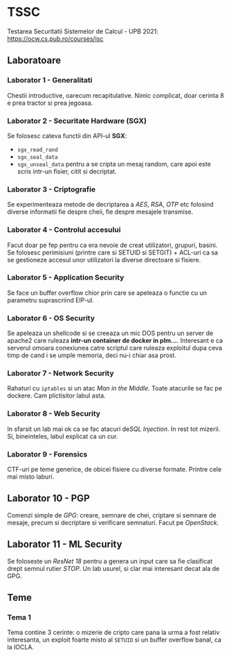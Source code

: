 # TSSC
Testarea Securitatii Sistemelor de Calcul - UPB 2021:
https://ocw.cs.pub.ro/courses/isc


## Laboratoare
### Laborator 1 - Generalitati
Chestii introductive, oarecum recapitulative. Nimic complicat, doar cerinta 8
e prea tractor si prea jegoasa.

### Laborator 2 - Securitate Hardware (SGX)
Se folosesc cateva functii din API-ul **SGX**:
- `sgx_read_rand`
- `sgx_seal_data`
- `sgx_unseal_data`
pentru a se cripta un mesaj random, care apoi este scris intr-un fisier, citit
si decriptat.

### Laborator 3 - Criptografie
Se experimenteaza metode de decriptarea a *AES*, *RSA*, *OTP* etc folosind
diverse informatii fie despre cheii, fie despre mesajele transmise.

### Laborator 4 - Controlul accesului
Facut doar pe fep pentru ca era nevoie de creat utilizatori, grupuri, basini.
Se folosesc perimisiuni (printre care si SETUID si SETGIT) + ACL-uri ca sa se
gestioneze accesul unor utilizatori la diverse directoare si fisiere.

### Laborator 5 - Application Security
Se face un buffer overflow chior prin care se apeleaza o functie cu un parametru
suprascriind EIP-ul.

### Laborator 6 - OS Security
Se apeleaza un shellcode si se creeaza un mic DOS pentru un server de apache2
care ruleaza **intr-un container de docker in plm...**. Interesant e ca serverul
omoara conexiunea catre scriptul care ruleaza exploitul dupa ceva timp de cand
i se umple memoria, deci nu-i chiar asa prost.

### Laborator 7 - Network Security
Rahaturi cu `iptables` si un atac *Man in the Middle*. Toate atacurile se fac pe
dockere. Cam plictisitor labul asta.

### Laborator 8 - Web Security
In sfarsit un lab mai ok ca se fac atacuri de*SQL Injection*. In rest tot
mizerii. Si, bineinteles, labul explicat ca un cur.

### Laborator 9 - Forensics
CTF-uri pe teme generice, de obicei fisiere cu diverse formate. Printre cele mai
misto laburi.

## Laborator 10 - PGP
Comenzi simple de *GPG*: creare, semnare de chei, criptare si semnare de mesaje,
precum si decriptare si verificare semnaturi. Facut pe *OpenStack*.

## Laborator 11 - ML Security
Se foloseste un *ResNet 18* pentru a genera un input care sa fie clasificat
drept semnul rutier *STOP*. Un lab usurel, si clar mai interesant decat ala de
GPG.


## Teme
### Tema 1
Tema contine 3 cerinte: o mizerie de cripto care pana la urma a fost relativ
interesanta, un exploit foarte misto al `SETUID` si un buffer overflow banal, ca
la IOCLA.
